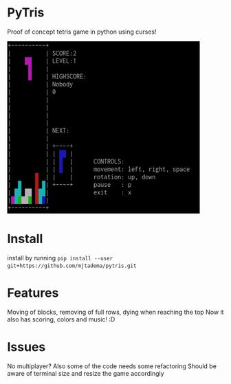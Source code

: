 # PyTris
Proof of concept tetris game in python using curses!

![Screenshot](/screenshots/Screenshot_20191027_190011.png?raw=true "PyTris in action")

# Install
install by running `pip install --user git+https://github.com/mjtadema/pytris.git`

# Features
Moving of blocks, removing of full rows, dying when reaching the top
Now it also has scoring, colors and music! :D

# Issues
No multiplayer?
Also some of the code needs some refactoring
Should be aware of terminal size and resize the game accordingly
